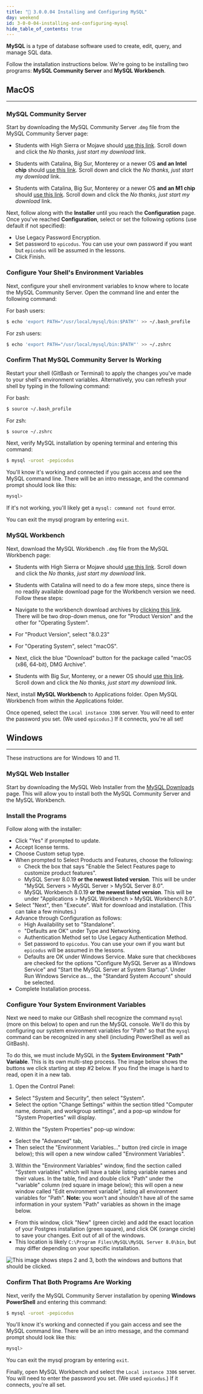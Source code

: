 ```yaml
---
title: "📓 3.0.0.04 Installing and Configuring MySQL"
day: weekend
id: 3-0-0-04-installing-and-configuring-mysql
hide_table_of_contents: true
---
```


**MySQL** is a type of database software used to create, edit, query, and manage SQL data.

Follow the installation instructions below. We're going to be installing two programs: **MySQL Community Server** and **MySQL Workbench**.

## MacOS

---

### MySQL Community Server

Start by downloading the MySQL Community Server .`dmg` file from the MySQL Community Server page:

*  Students with High Sierra or Mojave should [use this link](https://dev.mysql.com/downloads/file/?id=484914). Scroll down and click the _No thanks, just start my download_ link.

*  Students with Catalina, Big Sur, Monterey or a newer OS **and an Intel chip** should [use this link](https://dev.mysql.com/downloads/file/?id=508095). Scroll down and click the _No thanks, just start my download_ link.

*  Students with Catalina, Big Sur, Monterey or a newer OS **and an M1 chip** should [use this link](https://dev.mysql.com/downloads/file/?id=508094). Scroll down and click the _No thanks, just start my download_ link.

Next, follow along with the **Installer** until you reach the **Configuration** page. Once you've reached **Configuration**, select or set the following options (use default if not specified):

* Use Legacy Password Encryption.
* Set password to `epicodus`. You can use your own password if you want but `epicodus` will be assumed in the lessons.
* Click Finish.

### Configure Your Shell's Environment Variables

Next, configure your shell environment variables to know where to locate the MySQL Community Server. Open the command line and enter the following command:

For bash users:

```bash
$ echo 'export PATH="/usr/local/mysql/bin:$PATH"' >> ~/.bash_profile
```

For zsh users:

```bash
$ echo 'export PATH="/usr/local/mysql/bin:$PATH"' >> ~/.zshrc
```

### Confirm That MySQL Community Server Is Working

Restart your shell (GitBash or Terminal) to apply the changes you've made to your shell's environment variables. Alternatively, you can refresh your shell by typing in the following command:

For bash:

```bash
$ source ~/.bash_profile
```

For zsh:
```bash
$ source ~/.zshrc
```

Next, verify MySQL installation by opening terminal and entering this command: 

```bash
$ mysql -uroot -pepicodus
```

You'll know it's working and connected if you gain access and see the MySQL command line. There will be an intro message, and the command prompt should look like this:

```bash
mysql> 
```

If it's not working, you'll likely get a `mysql: command not found` error.

You can exit the mysql program by entering `exit`.

### MySQL Workbench

Next, download the MySQL Workbench `.dmg` file from the MySQL Workbench page:

*  Students with High Sierra or Mojave should [use this link](https://dev.mysql.com/downloads/file/?id=484391). Scroll down and click the _No thanks, just start my download_ link.

*  Students with Catalina will need to do a few more steps, since there is no readily available download page for the Workbench version we need. Follow these steps:

  * Navigate to the workbench download archives by [clicking this link](https://downloads.mysql.com/archives/workbench/). There will be two drop-down menus, one for "Product Version" and the other for "Operating System".
  * For "Product Version", select "8.0.23"
  * For "Operating System", select "macOS".
  * Next, click the blue "Download" button for the package called "macOS (x86, 64-bit), DMG Archive".

* Students with Big Sur, Monterey, or a newer OS should [use this link](https://dev.mysql.com/downloads/file/?id=507344). Scroll down and click the _No thanks, just start my download_ link.

Next, install **MySQL Workbench** to Applications folder. Open MySQL Workbench from within the Applications folder.

Once opened, select the `Local instance 3306` server. You will need to enter the password you set. (We used `epicodus`.) If it connects, you're all set!

## Windows

---

These instructions are for Windows 10 and 11.

### MySQL Web Installer

Start by downloading the MySQL Web Installer from the [MySQL Downloads](https://downloads.mysql.com/archives/get/p/25/file/mysql-installer-web-community-8.0.19.0.msi) page. This will allow you to install both the MySQL Community Server and the MySQL Workbench.

### Install the Programs

Follow along with the installer:

* Click "Yes" if prompted to update.
* Accept license terms.
* Choose Custom setup type.
* When prompted to Select Products and Features, choose the following:
  * Check the box that says "Enable the Select Features page to customize product features".
  * MySQL Server 8.0.19 **or the newest listed version**. This will be under "MySQL Servers > MySQL Server > MySQL Server 8.0".
  * MySQL Workbench 8.0.19 **or the newest listed version**. This will be under "Applications > MySQL Workbench > MySQL Workbench 8.0".
* Select "Next", then "Execute". Wait for download and installation. (This can take a few minutes.)
* Advance through Configuration as follows:
  * High Availability set to "Standalone".
  * "Defaults are OK" under Type and Networking.
  * Authentication Method set to Use Legacy Authentication Method.
  * Set password to `epicodus`. You can use your own if you want but `epicodus` will be assumed in the lessons.
  * Defaults are OK under Windows Service. Make sure that checkboxes are checked for the options "Configure MySQL Server as a Windows Service" and "Start the MySQL Server at System Startup". Under Run Windows Service as..., the "Standard System Account" should be selected.
* Complete Installation process.

### Configure Your System Environment Variables

Next we need to make our GitBash shell recognize the command `mysql` (more on this below) to open and run the MySQL console. We'll do this by configuring our system environment variables for "Path" so that the `mysql` command can be recognized in any shell (including PowerShell as well as GitBash).

To do this, we must include MySQL in the **System Environment "Path" Variable**. This is its own multi-step process. The image below shows the buttons we click starting at step #2 below. If you find the image is hard to read, open it in a new tab.

1. Open the Control Panel:

  * Select "System and Security", then select "System".
  * Select the option "Change Settings" within the section titled "Computer name, domain, and workgroup settings", and a pop-up window for "System Properties" will display.

2. Within the "System Properties" pop-up window:

  * Select the "Advanced" tab,
  * Then select the "Environment Variables..." button (red circle in image below); this will open a new window called "Environment Variables".

3. Within the "Environment Variables" window, find the section called "System variables" which will have a table listing variable names and their values. In the table, find and double click "Path" under the "variable" column (red square in image below); this will open a new window called "Edit environment variable", listing all environment variables for "Path". **Note:** you won't and shouldn't have all of the same information in your system "Path" variables as shown in the image below.

  * From this window, click "New" (green circle) and add the exact location of your Postgres installation (green square), and click OK (orange circle) to save your changes. Exit out of all of the windows.
  * This location is likely `C:\Program Files\MySQL\MySQL Server 8.0\bin`, but may differ depending on your specific installation.

![This image shows steps 2 and 3, both the windows and buttons that should be clicked.](https://learnhowtoprogram.s3.us-west-2.amazonaws.com/mysql-setting-system-env-variables-RESIZED.png)

### Confirm That Both Programs Are Working

Next, verify the MySQL Community Server installation by opening **Windows PowerShell** and entering this command:

```bash
$ mysql -uroot -pepicodus
```

You'll know it's working and connected if you gain access and see the MySQL command line. There will be an intro message, and the command prompt should look like this:

```bash
mysql> 
```

You can exit the mysql program by entering `exit`.

Finally, open MySQL Workbench and select the `Local instance 3306` server. You will need to enter the password you set. (We used `epicodus`.) If it connects, you're all set.


